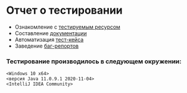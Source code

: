# Отчет о тестировании 

* Ознакомление с [тестируемым ресурсом](http://test-form.sibirix.ru/)
* Составление [документации](https://docs.google.com/spreadsheets/d/1Fu28xYm6nZsfsf5P-QTjYjV3i1Z7IC6XFaZ91a0aK38/edit?usp=sharing)
* Автоматизация [тест-кейса](https://github.com/dimonioi4/testSibirix/blob/master/src/test/java/TestApplicationSibirix.java)
* Заведение [баг-репортов](https://docs.google.com/spreadsheets/d/1Fu28xYm6nZsfsf5P-QTjYjV3i1Z7IC6XFaZ91a0aK38/edit#gid=1206316094)






### Тестирование производилось в следующем окружении:
    <Windows 10 x64>
    <версия Java 11.0.9.1 2020-11-04>
    <IntelliJ IDEA Community>
